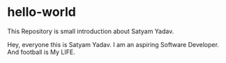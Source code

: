# hello-world
This Repository is small introduction about Satyam Yadav.

Hey, everyone this is Satyam Yadav. I am an aspiring Software Developer.
And football is My LIFE.
